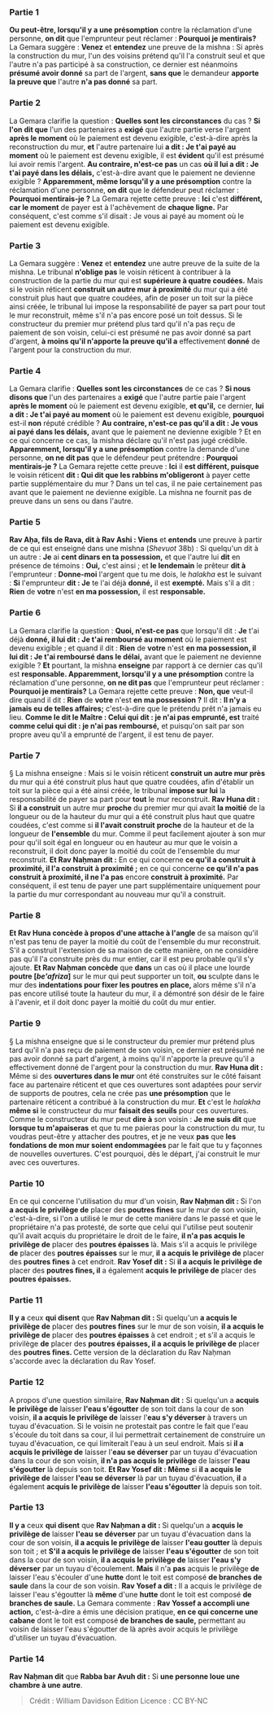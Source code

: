 
### Partie 1
<b>Ou peut-être, lorsqu'il y a une présomption</b> contre la réclamation d'une personne, <b>on dit</b> que l'emprunteur peut réclamer : <b>Pourquoi je mentirais?</b> La Gemara suggère : <b>Venez</b> et <b>entendez</b> une preuve de la mishna : Si après la construction du mur, l'un des voisins prétend qu'il l'a construit seul et que l'autre n'a pas participé à sa construction, ce dernier est néanmoins <b>présumé avoir donné</b> sa part de l'argent, <b>sans que</b> le demandeur <b>apporte la preuve que</b> l'autre <b>n'a pas donné</b> sa part.

### Partie 2
La Gemara clarifie la question : <b>Quelles sont les circonstances</b> du cas ? <b>Si l'on dit que</b> l'un des partenaires a <b>exigé</b> que l'autre partie verse l'argent <b>après le moment</b> où le paiement est devenu exigible, c'est-à-dire après la reconstruction du mur, <b>et</b> l'autre partenaire lui <b>a dit : Je t'ai payé au moment</b> où le paiement est devenu exigible, il est <b>évident</b> qu'il est présumé lui avoir remis l'argent. <b>Au contraire, n'est-ce pas</b> un cas <b>où il lui a dit : Je t'ai payé dans les délais,</b> c'est-à-dire avant que le paiement ne devienne exigible ? <b>Apparemment, même lorsqu'il y a une présomption</b> contre la réclamation d'une personne, <b>on dit</b> que le défendeur peut réclamer : <b>Pourquoi mentirais-je ?</b> La Gemara rejette cette preuve : <b>Ici</b> c'est <b>différent, car le moment</b> de payer est à l'achèvement de <b>chaque ligne.</b> Par conséquent, c'est comme s'il disait : Je vous ai payé au moment où le paiement est devenu exigible.

### Partie 3
La Gemara suggère : <b>Venez</b> et <b>entendez</b> une autre preuve de la suite de la mishna. Le tribunal <b>n'oblige pas</b> le voisin réticent à contribuer à la construction de la partie du mur qui est <b>supérieure à quatre coudées.</b> Mais si le voisin réticent <b>construit un autre mur à proximité</b> du mur qui a été construit plus haut que quatre coudées, afin de poser un toit sur la pièce ainsi créée, le tribunal lui impose la responsabilité de payer sa part pour tout le mur reconstruit, même s'il n'a pas encore posé un toit dessus. Si le constructeur du premier mur prétend plus tard qu'il n'a pas reçu de paiement de son voisin, celui-ci est présumé ne pas avoir donné sa part d'argent, <b>à moins qu'il n'apporte la preuve qu'il a</b> effectivement <b>donné</b> de l'argent pour la construction du mur.

### Partie 4
La Gemara clarifie : <b>Quelles sont les circonstances</b> de ce cas ? <b>Si nous disons que</b> l'un des partenaires a <b>exigé</b> que l'autre partie paie l'argent <b>après le moment</b> où le paiement est devenu exigible, <b>et qu'il,</b> ce dernier, <b>lui a dit : Je t'ai payé au moment</b> où le paiement est devenu exigible, <b>pourquoi</b> est-il <b>non</b> réputé crédible ? <b>Au contraire, n'est-ce pas qu'il a dit : Je vous ai payé dans les délais,</b> avant que le paiement ne devienne exigible ? Et en ce qui concerne ce cas, la mishna déclare qu'il n'est pas jugé crédible. <b>Apparemment, lorsqu'il y a une présomption</b> contre la demande d'une personne, <b>on ne dit pas</b> que le défendeur peut prétendre : <b>Pourquoi mentirais-je ?</b> La Gemara rejette cette preuve : <b>Ici</b> il <b>est différent, puisque</b> le voisin réticent <b>dit : Qui dit que les rabbins m'obligeront</b> à payer cette partie supplémentaire du mur ? Dans un tel cas, il ne paie certainement pas avant que le paiement ne devienne exigible. La mishna ne fournit pas de preuve dans un sens ou dans l'autre.

### Partie 5
<b>Rav Aḥa, fils de Rava, dit à Rav Ashi : Viens</b> et <b>entends</b> une preuve à partir de ce qui est enseigné dans une mishna (<i>Shevuot</i> 38b) : Si quelqu'un dit à un autre : <b>Je</b> ai <b>cent dinars en ta possession,</b> et que l'autre lui <b>dit</b> en présence de témoins : <b>Oui,</b> c'est ainsi ; et <b>le lendemain</b> le prêteur <b>dit à</b> l'emprunteur : <b>Donne-moi</b> l'argent que tu me dois, le <i>halakha</i> est le suivant : <b>Si</b> l'emprunteur <b>dit : Je</b> te l'ai déjà <b>donné,</b> il est <b>exempté.</b> Mais s'il a dit : <b>Rien</b> de <b>votre</b> n'est <b>en ma possession,</b> il est <b>responsable.</b>

### Partie 6
La Gemara clarifie la question : <b>Quoi, n'est-ce pas</b> que lorsqu'il dit : <b>Je</b> t'ai déjà <b>donné, il lui dit : Je t'ai remboursé au moment</b> où le paiement est devenu exigible ; et quand il dit : <b>Rien</b> de <b>votre</b> n'est <b>en ma possession, il lui dit : Je t'ai remboursé dans le délai,</b> avant que le paiement ne devienne exigible ? <b>Et</b> pourtant, la mishna <b>enseigne</b> par rapport à ce dernier cas qu'il est <b>responsable. Apparemment, lorsqu'il y a une présomption</b> contre la réclamation d'une personne, <b>on ne dit pas</b> que l'emprunteur peut réclamer : <b>Pourquoi je mentirais?</b> La Gemara rejette cette preuve : <b>Non, que</b> veut-il dire quand il dit : <b>Rien</b> de <b>votre</b> n'est <b>en ma possession ?</b> Il dit : <b>Il n'y a jamais eu de telles affaires;</b> c'est-à-dire que le prétendu prêt n'a jamais eu lieu. <b>Comme le dit le Maître : Celui qui dit : je n'ai pas emprunté, est</b> traité <b>comme celui qui dit : je n'ai pas remboursé,</b> et puisqu'on sait par son propre aveu qu'il a emprunté de l'argent, il est tenu de payer.

### Partie 7
§ La mishna enseigne : Mais si le voisin réticent <b>construit un autre mur près</b> du mur qui a été construit plus haut que quatre coudées, afin d'établir un toit sur la pièce qui a été ainsi créée, le tribunal <b>impose sur lui</b> la responsabilité de payer sa part pour <b>tout</b> le mur reconstruit. <b>Rav Huna dit :</b> Si <b>il a construit</b> un autre mur <b>proche</b> du premier mur qui avait <b>la moitié</b> de la longueur ou de la hauteur du mur qui a été construit plus haut que quatre coudées, c'est comme si <b>il l'avait construit</b> <b>proche</b> de la hauteur et de la longueur de <b>l'ensemble</b> du mur. Comme il peut facilement ajouter à son mur pour qu'il soit égal en longueur ou en hauteur au mur que le voisin a reconstruit, il doit donc payer la moitié du coût de l'ensemble du mur reconstruit. <b>Et Rav Naḥman dit :</b> En ce qui concerne <b>ce qu'il a construit à proximité, il l'a construit</b> <b>à proximité ;</b> en ce qui concerne <b>ce qu'il n'a pas construit à proximité, il ne l'a pas</b> encore <b>construit</b> <b>à proximité.</b> Par conséquent, il est tenu de payer une part supplémentaire uniquement pour la partie du mur correspondant au nouveau mur qu'il a construit.

### Partie 8
<b>Et Rav Huna concède à propos d'une attache à l'angle</b> de sa maison qu'il n'est pas tenu de payer la moitié du coût de l'ensemble du mur reconstruit. S'il a construit l'extension de sa maison de cette manière, on ne considère pas qu'il l'a construite près du mur entier, car il est peu probable qu'il s'y ajoute. <b>Et Rav Naḥman concède</b> que <b>dans</b> un cas où il place une lourde <b>poutre [<i>be'afriza</i>]</b> sur le mur qui peut supporter un toit, <b>ou</b> sculpte dans le mur des <b>indentations pour fixer les poutres en place, </b> alors même s'il n'a pas encore utilisé toute la hauteur du mur, il a démontré son désir de le faire à l'avenir, et il doit donc payer la moitié du coût du mur entier.

### Partie 9
§ La mishna enseigne que si le constructeur du premier mur prétend plus tard qu'il n'a pas reçu de paiement de son voisin, ce dernier est présumé ne pas avoir donné sa part d'argent, à moins qu'il n'apporte la preuve qu'il a effectivement donné de l'argent pour la construction du mur. <b>Rav Huna dit :</b> Même si des <b>ouvertures dans le mur</b> ont été construites sur le côté faisant face au partenaire réticent et que ces ouvertures sont adaptées pour servir de supports de poutres, cela ne crée pas <b>une présomption</b> que le partenaire réticent a contribué à la construction du mur. <b>Et</b> c'est le <i>halakha</i> <b>même si</b> le constructeur du mur <b>faisait des seuils</b> pour ces ouvertures. Comme le constructeur du mur peut <b>dire à</b> son voisin : <b>Je me suis dit</b> que <b>lorsque tu m'apaiseras</b> et que tu me paieras pour la construction du mur, tu voudras peut-être y attacher des poutres, et je ne veux <b>pas</b> que <b>les fondations de mon mur soient endommagées</b> par le fait que tu y façonnes de nouvelles ouvertures. C'est pourquoi, dès le départ, j'ai construit le mur avec ces ouvertures.

### Partie 10
En ce qui concerne l'utilisation du mur d'un voisin, <b>Rav Naḥman dit :</b> Si l'on <b>a acquis le privilège de</b> placer des <b>poutres fines</b> sur le mur de son voisin, c'est-à-dire, si l'on a utilisé le mur de cette manière dans le passé et que le propriétaire n'a pas protesté, de sorte que celui qui l'utilise peut soutenir qu'il avait acquis du propriétaire le droit de le faire, <b>il n'a pas acquis le privilège de</b> placer des <b>poutres épaisses</b> là. Mais s'il a acquis le privilège <b>de</b> placer des <b>poutres épaisses</b> sur le mur, <b>il a acquis le privilège de</b> placer des <b>poutres fines</b> à cet endroit. <b>Rav Yosef dit :</b> Si <b>il a acquis le privilège de</b> placer des <b>poutres fines, il</b> a également <b>acquis le privilège de</b> placer des <b>poutres épaisses.</b>

### Partie 11
<b>Il y a</b> ceux <b>qui disent</b> que <b>Rav Naḥman dit : </b> Si quelqu'un <b>a acquis le privilège de</b> placer des <b>poutres fines</b> sur le mur de son voisin, <b>il a acquis le privilège de</b> placer des <b>poutres épaisses</b> à cet endroit ; et s'il a acquis le privilège <b>de</b> placer des <b>poutres épaisses, il a acquis le privilège de</b> placer des <b>poutres fines. </b> Cette version de la déclaration du Rav Naḥman s'accorde avec la déclaration du Rav Yosef.

### Partie 12
A propos d'une question similaire, <b>Rav Naḥman dit :</b> Si quelqu'un a <b>acquis le privilège de</b> laisser <b>l'eau s'égoutter</b> de son toit dans la cour de son voisin, <b>il a acquis le privilège de</b> laisser l'<b>eau s'y déverser</b> à travers un tuyau d'évacuation. Si le voisin ne protestait pas contre le fait que l'eau s'écoule du toit dans sa cour, il lui permettrait certainement de construire un tuyau d'évacuation, ce qui limiterait l'eau à un seul endroit. Mais si <b>il a acquis le privilège de</b> laisser l'<b>eau se déverser</b> par un tuyau d'évacuation dans la cour de son voisin, <b>il n'a pas acquis le privilège</b> de laisser <b>l'eau s'égoutter</b> là depuis son toit. <b>Et Rav Yosef dit : Même</b> si <b>il a acquis le privilège de</b> laisser <b>l'eau se déverser</b> là par un tuyau d'évacuation, <b>il</b> a également <b>acquis le privilège de</b> laisser <b>l'eau s'égoutter</b> là depuis son toit.

### Partie 13
<b>Il y a</b> ceux <b>qui disent</b> que <b>Rav Naḥman a dit : </b> Si quelqu'un a <b>acquis le privilège de</b> laisser <b>l'eau se déverser</b> par un tuyau d'évacuation dans la cour de son voisin, <b>il a acquis le privilège de</b> laisser <b>l'eau goutter</b> là depuis son toit ; et <b>S'il a acquis le privilège de</b> laisser <b>l'eau s'égoutter</b> de son toit dans la cour de son voisin, <b>il a acquis le privilège de</b> laisser <b>l'eau s'y déverser</b> par un tuyau d'écoulement. <b>Mais</b> il n'a <b>pas</b> acquis le privilège <b>de</b> laisser l'eau s'écouler d'une <b>hutte</b> dont le toit est composé <b>de branches de saule</b> dans la cour de son voisin. <b>Rav Yosef a dit :</b> Il a acquis le privilège de laisser l'eau s'égoutter là <b>même</b> d'une <b>hutte</b> dont le toit est composé <b>de branches de saule.</b> La Gemara commente : <b>Rav Yossef a accompli une action,</b> c'est-à-dire a émis une décision pratique, <b>en ce qui concerne une cabane</b> dont le toit est composé <b>de branches de saule,</b> permettant au voisin de laisser l'eau s'égoutter de là après avoir acquis le privilège d'utiliser un tuyau d'évacuation.

### Partie 14
<b>Rav Naḥman dit</b> que <b>Rabba bar Avuh dit :</b> Si <b>une personne loue une chambre à une autre</b>.

>Crédit : William Davidson Edition
>Licence : CC BY-NC